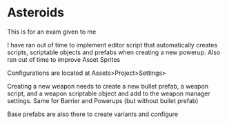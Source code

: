 # Asteroids

This is for an exam given to me


I have ran out of time to implement editor script that automatically creates scripts, scriptable objects and prefabs when creating a new powerup. Also ran out of time to improve Asset Sprites

Configurations are located at Assets>Project>Settings>

Creating a new weapon needs to create a new bullet prefab, a weapon script, and a weapon scriptable object and add to the weapon manager settings. 
Same for Barrier and Powerups (but without bullet prefab)

Base prefabs are also there to create variants and configure
